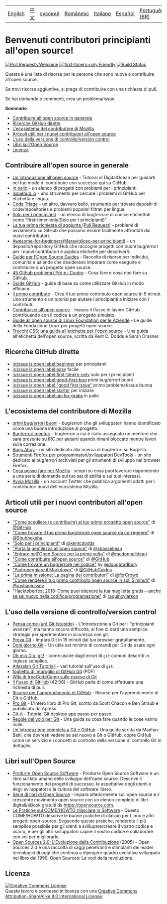 <table>
    <tr>
        <!-- Do not translate this table -->
        <td><a href="./README.md"> English </a></td>
        <td><a href="./README-CN.md"> 中文 </a></td>
        <td><a href="./README-RU.md"> русский </a></td>
        <td><a href="./README-RO.md"> Românesc </a></td>
        <td><a href="./README-IT.md"> Italiano </a></td>
        <td><a href="./README-ES.md"> Español </a></td>
        <td><a href="./README-pt-BR.md"> Português (BR) </a></td>
        <td><a href="./README-DE.md"> Deutsch </a></td>
        <td><a href="./README-GR.md"> Ελληνικά </a></td>
    </tr>
</table>

# Benvenuti contributori principianti all'open source!

[![Pull Requests Welcome](https://img.shields.io/badge/PRs-welcome-brightgreen.svg?style=flat)](http://makeapullrequest.com)
[![first-timers-only Friendly](https://img.shields.io/badge/first--timers--only-friendly-blue.svg)](http://www.firsttimersonly.com/)
[![Build Status](https://travis-ci.org/freeCodeCamp/how-to-contribute-to-open-source.svg?branch=master)](https://travis-ci.org/freeCodeCamp/how-to-contribute-to-open-source)

Questa è una lista di risorse per le persone che sono nuove a contribuire all'open source.

Se trovi risorse aggiuntive, si prega di contribuire con una richiesta di pull.

Se hai domande o commenti, crea un problema/issue.

**Sommario**
- [Contribuire all'open source in generale](#contribuire-allopen-source-in-generale)
- [Ricerche GitHub dirette](#ricerche-github-dirette)
- [L'ecosistema del contributore di Mozilla](#lecosistema-del-contributore-di-mozilla)
- [Articoli utili per i nuovi contributori all'open source](#articoli-utili-per-i-nuovi-contributori-allopen-source)
- [L'uso della versione di controllo/version control](#luso-della-versione-di-controlloversion-control)
- [Libri sull'Open Source](#libri-sullopen-source)
- [Licenza](#licenza)

## Contribuire all'open source in generale
- [Un'introduzione all'open source](https://www.digitalocean.com/community/tutorial_series/an-introduction-to-open-source) - Tutorial di DigitalOcean per guidarti nel tuo modo di contribuire con successo qui su GitHub.
- [In palio](http://up-for-grabs.net/#/) - un elenco di progetti con problemi per i principianti.
- [Issuehub.io](http://issuehub.io/) - uno strumento per cercare i problemi di GitHub per etichetta e lingua.
- [Code Triage](https://www.codetriage.com/) - un altro, davvero bello, strumento per trovare depositi di code/repositories e problemi popolari filtrati per lingua.
- [Solo per i principianti](http://www.firsttimersonly.com/) - un elenco di bug/errore di codice etichettati come "first-timer-only(Solo per i principianti)".
- [La tua prima richiesta di aggiunta (Pull Request)](https://twitter.com/yourfirstpr) - problemi di avviamento su GitHub che possono essere facilmente affrontati dai nuovi contributori.
- [Awesome-for-beginners(Meraviglioso-per-principianti)](https://github.com/MunGell/awesome-for-beginners) - un deposito/repository GitHub che raccoglie progetti con buoni bug/errori per i nuovi contributori e applica etichette per descriverli.
- [Guide per l'Open Source Guides](https://opensource.guide/) - Raccolta di risorse per individui, comunità e aziende che desiderano imparare come eseguire e contribuire a un progetto open source.
- [45 Github problemi i Pro e i Contro](https://hackernoon.com/45-github-issues-dos-and-donts-dfec9ab4b612) - Cosa fare e cosa non fare su GitHub.
- [Guide GitHub](https://guides.github.com/) - guide di base su come utilizzare GitHub in modo efficace.
- [Il primo contributo](https://firstcontributions.github.io/) - Crea il tuo primo contributo open source in 5 minuti. Uno strumento e un tutorial per aiutare i principianti a iniziare con i contributi.
- [Contribuisci all'open source](https://github.com/danthareja/contribute-to-open-source) - Impara il flusso di lavoro GitHub contribuendo con il codice a un progetto simulato.
- [Guide all'open source di Linux Foundation per le Aziende](https://www.linuxfoundation.org/resources/open-source-guides/) - Le guide della Fondazione Linux per progetti open source.
- [Trucchi CSS: una guida all'etichetta per l'open source](https://css-tricks.com/open-source-etiquette-guidebook/) - Una guida all'etichetta dell'open source, scritta da Kent C. Dodds e Sarah Drasner.

## Ricerche GitHub dirette

- [is:issue is:open label:beginner](https://github.com/search?utf8=%E2%9C%93&q=is%3Aissue+is%3Aopen+label%3Abeginner) per principianti
- [is:issue is:open label:easy](https://github.com/search?utf8=%E2%9C%93&q=is%3Aissue+is%3Aopen+label%3Aeasy) facile
- [is:issue is:open label:first-timers-only](https://github.com/search?utf8=%E2%9C%93&q=is%3Aissue+is%3Aopen+label%3Afirst-timers-only) solo per i principianti
- [is:issue is:open label:good-first-bug](https://github.com/search?utf8=%E2%9C%93&q=is%3Aissue+is%3Aopen+label%3Agood-first-bug) primi bug/errori buoni
- [is:issue is:open label:"good first issue"](https://github.com/search?utf8=%E2%9C%93&q=is%3Aissue+is%3Aopen+label%3A"good+first+issue") primo problema/issue buona
- [is:issue is:open label:starter](https://github.com/search?utf8=%E2%9C%93&q=is%3Aissue+is%3Aopen+label%3Astarter) per iniziare
- [is:issue is:open label:up-for-grabs](https://github.com/search?utf8=%E2%9C%93&q=is%3Aissue+is%3Aopen+label%3Aup-for-grabs) in palio


## L'ecosistema del contributore di Mozilla
- [primi bug/errori buoni](https://bugzil.la/sw:%22[good%20first%20bug]%22&limit=0) - bug/errori che gli sviluppatori hanno identificato come una buona introduzione al progetto.
- [Bug/errori mentori](https://bugzilla.mozilla.org/buglist.cgi?quicksearch=mentor%3A%40) - bug/errori a cui è stato assegnato un mentore che sarà presente su IRC per aiutarti quando rimani bloccato mentre lavori sulla correzione.
- [Bugs Ahoy](http://www.joshmatthews.net/bugsahoy/) - un sito dedicato alla ricerca di bug/errori su Bugzilla.
- [Strumenti Firefox per programmatori/sviluppatori DevTools](http://firefox-dev.tools/) - un sito dedicato ai bug/errori archiviati per gli strumenti di sviluppo nel browser Firefox.
- [Cosa posso fare per Mozilla](http://whatcanidoformozilla.org/) -  scopri su cosa puoi lavorare rispondendo a una serie di domande sul tuo set di abilità e sui tuoi interessi.
- [Avvia Mozilla](https://twitter.com/StartMozilla) - un account Twitter che pubblica argomenti adatti per i contributori nuovi dell'ecosistema Mozilla.

## Articoli utili per i nuovi contributori all'open source
- ["Come scegliere (e contribuire) al tuo primo progetto open source"](https://github.com/collections/choosing-projects) di [@GitHub](https://github.com/github)
- ["Come trovare il tuo primo bug/errore open source da correggere"](https://medium.freecodecamp.org/finding-your-first-open-source-project-or-bug-to-work-on-1712f651e5ba#.slc8i2h1l) di [@Shubheksha](https://github.com/Shubheksha)
- ["Solo per i principianti"](https://kentcdodds.com/blog/first-timers-only) di [@kentcdodds](https://github.com/kentcdodds)
- ["Porta la gentilezza all'open source"](http://www.hanselman.com/blog/BringKindnessBackToOpenSource.aspx) di [@shanselman](https://github.com/shanselman)
- ["Entrare nell'Open Source per la prima volta"](https://www.nearform.com/blog/getting-into-open-source-for-the-first-time/) di [@mcdonnelldean](https://github.com/mcdonnelldean)
- ["Come contribuire all'open source"](https://opensource.guide/how-to-contribute/) di [@GitHub](https://github.com/github)
- ["Come trovare un bug/errore nel codice"](https://8thlight.com/blog/doug-bradbury/2016/06/29/how-to-find-bug-in-your-code.html) by [@dougbradbury](https://twitter.com/dougbradbury)
- ["Padroneggiare il Markdown"](https://guides.github.com/features/mastering-markdown/) di [@GitHubGuides](https://guides.github.com/)
- ["La prima missione: La pagina dei contributori"](https://medium.com/@forCrowd/first-mission-contributors-page-df24e6e70705#.2v2g0no29) di [@forCrowd](https://github.com/forCrowd)
- ["Come rendere il tuo primo contributo open source in soli 5 minuti"](https://medium.freecodecamp.org/how-to-make-your-first-open-source-contribution-in-just-5-minutes-aaad1fc59c9a) di [@roshanjossey](https://medium.freecodecamp.org/@roshanjossey)
- ["Hacktoberfest 2018: Come puoi ottenere la tua maglietta gratis — anche se sei nuovo nella codifica/programazione"](https://medium.freecodecamp.org/hacktoberfest-2018-how-you-can-get-your-free-shirt-even-if-youre-new-to-coding-96080dd0b01b) di [@quincylarson](https://medium.freecodecamp.org/@quincylarson)

## L'uso della versione di controllo/version control
- [Pensa come (un) Git (stupido)](http://think-like-a-git.net/) - L'Introduzione a Git per i "principianti avanzati", ma hanno ancora difficoltà, al fine di darti una semplice strategia per sperimentare in sicurezza con git.
- [Prova Git](https://try.github.io/) - Impara Git in 15 minuti dal tuo browser gratuitamente.
- [Ogni giorno Git](https://git-scm.com/docs/giteveryday) - Un utile set minimo di comandi per Git da usare ogni giorno.
- [Oh mio Dio, git!](http://ohshitgit.com/) - come uscire dagli errori di `git` comuni descritti in inglese semplice.
- [Atlassian Git Tutoriali](https://www.atlassian.com/git/tutorials/) - vari tutorial sull'uso di `git`.
- [foglietto di imbroglio  di GitHub Git](https://education.github.com/git-cheat-sheet-education.pdf) (PDF)
- [Wiki di freeCodeCamp sulle risorse di Git](https://forum.freecodecamp.org/t/wiki-git-resources/13136)
- [Il flusso di GitHub](https://www.youtube.com/watch?v=juLIxo42A_s) (42:06) - GitHub parla di come effettuare una richiesta di pull.
- [Risorse per l'apprendimento di GitHub](https://help.github.com/articles/git-and-github-learning-resources/) - Risorse per l'apprendimento di Git e GitHub.
- [Pro Git](https://git-scm.com/book/en/v2) - L'intero libro di Pro Git, scritto da Scott Chacon e Ben Straub e pubblicato da Apress.
- [Git-it](https://github.com/jlord/git-it-electron) - Tutorial Git desktop app passo per passo.
- [Regole del volo per Git](https://github.com/k88hudson/git-flight-rules) - Una guida su cosa fare quando le cose vanno male.
- [Un'introduzione completa a Git e GitHub](https://codeburst.io/git-good-part-a-e0d826286a2a) - Una guida scritta da Madhav Bahl, che dovresti vedere se sei nuovo a Git o GitHub, copre GitHub come un servizio e i concetti di controllo della versione di controllo Git in dettaglio.

## Libri sull'Open Source
- [Produrre Open Source Software](http://producingoss.com/) - Produrre Open Source Software è un libro sul lato umano dello sviluppo dell'open source. Descrive il funzionamento dei progetti di successo, le aspettative degli utenti e degli sviluppatori e la cultura del software libero.
- [Serie di libri di Open Source](https://opensource.com/resources/ebooks) - Impara ulteriormente sull'open source e il crescente movimento open source con un elenco completo di libri digitali/eBook gratuiti da https://opensource.com.
- [Le Pratiche sul COME/HOWTO rilasciare lo Software](http://en.tldp.org/HOWTO/Software-Release-Practice-HOWTO/) - Questo COME/HOWTO descrive le buone pratiche di rilascio per Linux e altri progetti open-source. Seguendo queste pratiche, renderete il più semplice possibile per gli utenti a svillupare/creare il vostro codice e usarlo, e per gli altri sviluppatori capire il vostro codice e collaborare con voi per migliorarlo.
- [Open Sources 2.0: L'Evoluzione della Contribuzione](https://archive.org/details/opensources2.000diborich) (2005) - Open Sources 2.0 è una raccolta di saggi penetranti e stimolanti dei leader tecnologici di oggi che continua a dipingere quadro evolutivo sviluppato nel libro del 1999, Open Sources: Le voci della revoluzione.


## Licenza
<a rel="license" href="http://creativecommons.org/licenses/by-sa/4.0/"><img alt="Creative Commons License" style="border-width:0" src="https://i.creativecommons.org/l/by-sa/4.0/88x31.png" /></a><br />Questo lavoro è concesso in licenza con una <a rel="license" href="http://creativecommons.org/licenses/by-sa/4.0/">Creative Commons Attribution-ShareAlike 4.0 International License</a>.

